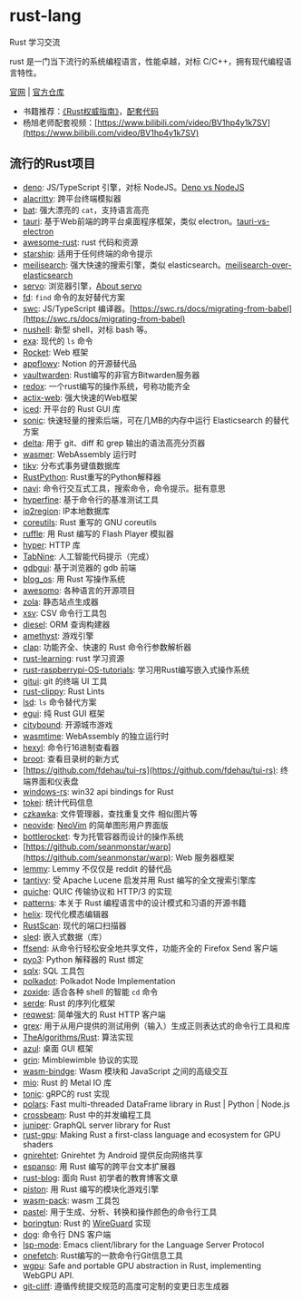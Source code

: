 # rust-lang
Rust 学习交流

rust 是一门当下流行的系统编程语言，性能卓越，对标 C/C++，拥有现代编程语言特性。

[官网](https://www.rust-lang.org/zh-CN/) | [官方仓库](https://github.com/rust-lang)

- 书籍推荐：[《Rust权威指南》](https://weread.qq.com/web/reader/d733256071eeeed9d7322fd)，[配套代码](https://github.com/rust-lang/book)
- 杨旭老师配套视频：[https://www.bilibili.com/video/BV1hp4y1k7SV](https://www.bilibili.com/video/BV1hp4y1k7SV)

## 流行的Rust项目

- [deno](https://github.com/denoland/deno): JS/TypeScript 引擎，对标 NodeJS。[Deno vs NodeJS](https://segmentfault.com/a/1190000022672883)
- [alacritty](https://github.com/alacritty/alacritty): 跨平台终端模拟器
- [bat](https://github.com/sharkdp/bat): 强大漂亮的 `cat`，支持语言高亮
- [tauri](https://github.com/tauri-apps/tauri): 基于Web前端的跨平台桌面程序框架，类似 electron。[tauri-vs-electron](https://githubhelp.com/Fournux/tauri-vs-electron)
- [awesome-rust](https://github.com/rust-unofficial/awesome-rust): rust 代码和资源
- [starship](https://github.com/starship/starship): 适用于任何终端的命令提示
- [meilisearch](https://github.com/meilisearch/): 强大快速的搜索引擎，类似 elasticsearch。[meilisearch-over-elasticsearch](https://blog.meilisearch.com/why-should-you-use-meilisearch-over-elasticsearch/)
- [servo](https://github.com/servo/servo): 浏览器引擎，[About servo](https://github.com/servo/servo/issues/23261)
- [fd](https://github.com/topics/rust): `find` 命令的友好替代方案
- [swc](https://github.com/swc-project/swc): JS/TypeScript 编译器。[https://swc.rs/docs/migrating-from-babel](https://swc.rs/docs/migrating-from-babel)
- [nushell](https://github.com/nushell/nushell): 新型 shell，对标 bash 等。
- [exa](https://github.com/ogham/exa): 现代的 `ls` 命令
- [Rocket](https://github.com/SergioBenitez/Rocket): Web 框架
- [appflowy](https://github.com/AppFlowy-IO/appflowy): Notion 的开源替代品
- [vaultwarden](https://github.com/dani-garcia/vaultwarden): Rust编写的非官方Bitwarden服务器
- [redox](https://github.com/redox-os/redox): 一个rust编写的操作系统，号称功能齐全
- [actix-web](https://github.com/actix/actix-web): 强大快速的Web框架
- [iced](https://github.com/iced-rs/iced): 开平台的 Rust GUI 库 
- [sonic](https://github.com/valeriansaliou/sonic): 快速轻量的搜索后端，可在几MB的内存中运行 Elasticsearch 的替代方案
- [delta](https://github.com/dandavison/delta): 用于 git、diff 和 grep 输出的语法高亮分页器
- [wasmer](https://github.com/wasmerio/wasmer): WebAssembly 运行时
- [tikv](https://github.com/tikv/tikv): 分布式事务键值数据库
- [RustPython](https://github.com/RustPython/RustPython): Rust重写的Python解释器
- [navi](https://github.com/denisidoro/navi): 命令行交互式工具，搜索命令，命令提示。挺有意思
- [hyperfine](https://github.com/sharkdp/hyperfine): 基于命令行的基准测试工具
- [ip2region](https://github.com/lionsoul2014/ip2region): IP本地数据库
- [coreutils](https://github.com/uutils/coreutils): Rust 重写的 GNU coreutils
- [ruffle](https://github.com/ruffle-rs/ruffle): 用 Rust 编写的 Flash Player 模拟器
- [hyper](https://github.com/hyperium/hyper): HTTP 库
- [TabNine](https://github.com/codota/TabNine): 人工智能代码提示（完成）
- [gdbgui](https://github.com/cs01/gdbgui): 基于浏览器的 gdb 前端
- [blog_os](https://github.com/phil-opp/blog_os): 用 Rust 写操作系统
- [awesomo](https://github.com/lk-geimfari/awesomo): 各种语言的开源项目
- [zola](https://github.com/getzola/zola): 静态站点生成器
- [xsv](https://github.com/BurntSushi/): CSV 命令行工具包
- [diesel](https://github.com/diesel-rs/diesel): ORM 查询构建器
- [amethyst](https://github.com/amethyst/amethyst): 游戏引擎
- [clap](https://github.com/clap-rs/clap): 功能齐全、快速的 Rust 命令行参数解析器
- [rust-learning](https://github.com/ctjhoa/rust-learning): rust 学习资源
- [rust-raspberrypi-OS-tutorials](https://github.com/rust-embedded/rust-raspberrypi-OS-tutorials): 学习用Rust编写嵌入式操作系统
- [gitui](https://github.com/extrawurst/gitui): git 的终端 UI 工具 
- [rust-clippy](https://github.com/rust-lang/rust-clippy): Rust Lints
- [lsd](https://github.com/Peltoche/lsd): `ls` 命令替代方案
- [egui](https://github.com/emilk/egui): 纯 Rust GUI 框架
- [citybound](https://github.com/citybound/citybound): 开源城市游戏
- [wasmtime](https://github.com/bytecodealliance/wasmtime):  WebAssembly 的独立运行时
- [hexyl](https://github.com/sharkdp/hexyl): 命令行16进制查看器
- [broot](https://github.com/Canop/broot): 查看目录树的新方式
- [https://github.com/fdehau/tui-rs](https://github.com/fdehau/tui-rs): 终端界面和仪表盘
- [windows-rs](https://github.com/microsoft/windows-rs): win32 api bindings for Rust
- [tokei](https://github.com/XAMPPRocky/tokei): 统计代码信息
- [czkawka](https://github.com/qarmin/czkawka): 文件管理器，查找重复文件 相似图片等
- [neovide](https://github.com/neovide/neovide): [NeoVim](https://github.com/neovim/neovim) 的简单图形用户界面版
- [bottlerocket](https://github.com/bottlerocket-os/bottlerocket): 专为托管容器而设计的操作系统
- [https://github.com/seanmonstar/warp](https://github.com/seanmonstar/warp): Web 服务器框架
- [lemmy](https://github.com/LemmyNet/lemmy):  Lemmy 不仅仅是 reddit 的替代品
- [tantivy](https://github.com/quickwit-oss/tantivy): 受 Apache Lucene 启发并用 Rust 编写的全文搜索引擎库
- [quiche](https://github.com/cloudflare/quiche): QUIC 传输协议和 HTTP/3 的实现
- [patterns](https://github.com/rust-unofficial/patterns): 本关于 Rust 编程语言中的设计模式和习语的开源书籍
- [helix](https://github.com/helix-editor/helix): 现代化模态编辑器
- [RustScan](https://github.com/RustScan/RustScan): 现代的端口扫描器
- [sled](https://github.com/spacejam/sled): 嵌入式数据（库）
- [ffsend](https://github.com/timvisee/ffsend): 从命令行轻松安全地共享文件，功能齐全的 Firefox Send 客户端
- [pyo3](https://github.com/PyO3/pyo3): Python 解释器的 Rust 绑定
- [sqlx](https://github.com/launchbadge/sqlx): SQL 工具包
- [polkadot](https://github.com/paritytech/polkadot): Polkadot Node Implementation
- [zoxide](https://github.com/ajeetdsouza/zoxide): 适合各种 shell 的智能 `cd` 命令
- [serde](https://github.com/serde-rs/serde): Rust 的序列化框架
- [reqwest](https://github.com/seanmonstar/reqwest): 简单强大的 Rust HTTP 客户端
- [grex](https://github.com/pemistahl/grex): 用于从用户提供的测试用例（输入）生成正则表达式的命令行工具和库
- [TheAlgorithms/Rust](https://github.com/TheAlgorithms/Rust): 算法实现
- [azul](https://github.com/fschutt/azul): 桌面 GUI 框架
- [grin](https://github.com/mimblewimble/grin): Mimblewimble 协议的实现
- [wasm-bindge](https://github.com/rustwasm/wasm-bindgen): Wasm 模块和 JavaScript 之间的高级交互
- [mio](https://github.com/tokio-rs/mio): Rust 的 Metal IO 库
- [tonic](https://github.com/hyperium/tonic): gRPC的 rust 实现
- [polars](https://github.com/pola-rs/polars): Fast multi-threaded DataFrame library in Rust | Python | Node.js
- [crossbeam](https://github.com/crossbeam-rs/crossbeam): Rust 中的并发编程工具
- [juniper](https://github.com/graphql-rust/juniper): GraphQL server library for Rust
- [rust-gpu](https://github.com/EmbarkStudios/rust-gpu): Making Rust a first-class language and ecosystem for GPU shaders
- [gnirehtet](https://github.com/Genymobile/gnirehtet): Gnirehtet 为 Android 提供反向网络共享
- [espanso](https://github.com/federico-terzi/espanso): 用 Rust 编写的跨平台文本扩展器
- [rust-blog](https://github.com/pretzelhammer/rust-blog): 面向 Rust 初学者的教育博客文章
- [piston](https://github.com/PistonDevelopers/piston): 用 Rust 编写的模块化游戏引擎
- [wasm-pack](https://github.com/rustwasm/wasm-pack): wasm 工具包
- [pastel](https://github.com/sharkdp/pastel): 用于生成、分析、转换和操作颜色的命令行工具
- [boringtun](https://github.com/cloudflare/boringtun): Rust 的 [WireGuard](https://www.wireguard.com/) 实现
- [dog](https://github.com/ogham/dog): 命令行 DNS 客户端
- [lsp-mode](https://github.com/emacs-lsp/lsp-mode): Emacs client/library for the Language Server Protocol
- [onefetch](https://github.com/o2sh/onefetch): Rust编写的一款命令行Git信息工具
- [wgpu](https://github.com/gfx-rs/wgpu): Safe and portable GPU abstraction in Rust, implementing WebGPU API.
- [git-cliff](https://github.com/orhun/git-cliff): 遵循传统提交规范的高度可定制的变更日志生成器
